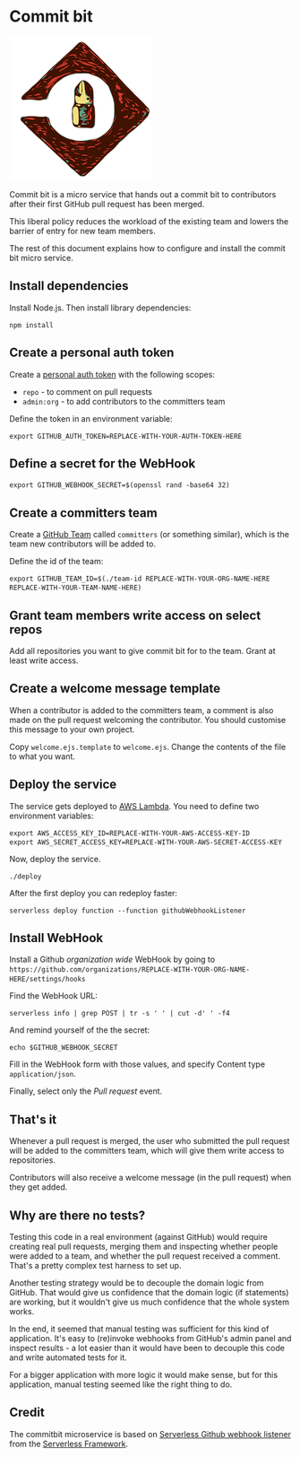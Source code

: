 # Commit bit

![commitbit](commitbit.png)

Commit bit is a micro service that hands out a commit bit to contributors
after their first GitHub pull request has been merged.

This liberal policy reduces the workload of the existing team and lowers the barrier
of entry for new team members.

The rest of this document explains how to configure and install the commit bit
micro service.

## Install dependencies

Install Node.js. Then install library dependencies:

    npm install

## Create a personal auth token

Create a [personal auth token](https://github.com/settings/tokens) with the
following scopes:

* `repo` - to comment on pull requests
* `admin:org` - to add contributors to the committers team

Define the token in an environment variable:

    export GITHUB_AUTH_TOKEN=REPLACE-WITH-YOUR-AUTH-TOKEN-HERE

## Define a secret for the WebHook

    export GITHUB_WEBHOOK_SECRET=$(openssl rand -base64 32)

## Create a committers team

Create a [GitHub Team](https://help.github.com/articles/organizing-members-into-teams/)
called `committers` (or something similar), which is the team new contributors will
be added to.

Define the id of the team:

    export GITHUB_TEAM_ID=$(./team-id REPLACE-WITH-YOUR-ORG-NAME-HERE REPLACE-WITH-YOUR-TEAM-NAME-HERE)

## Grant team members write access on select repos

Add all repositories you want to give commit bit for to the team. Grant at least write access.

## Create a welcome message template

When a contributor is added to the committers team, a comment is also made on the
pull request welcoming the contributor. You should customise this message to your
own project.

Copy `welcome.ejs.template` to `welcome.ejs`. Change the contents of the file to
what you want.

## Deploy the service

The service gets deployed to [AWS Lambda](https://aws.amazon.com/lambda).
You need to define two environment variables:

    export AWS_ACCESS_KEY_ID=REPLACE-WITH-YOUR-AWS-ACCESS-KEY-ID
    export AWS_SECRET_ACCESS_KEY=REPLACE-WITH-YOUR-AWS-SECRET-ACCESS-KEY

Now, deploy the service.

    ./deploy

After the first deploy you can redeploy faster:

    serverless deploy function --function githubWebhookListener

## Install WebHook

Install a Github *organization wide* WebHook by going to `https://github.com/organizations/REPLACE-WITH-YOUR-ORG-NAME-HERE/settings/hooks`

Find the WebHook URL:

    serverless info | grep POST | tr -s ' ' | cut -d' ' -f4

And remind yourself of the the secret:

    echo $GITHUB_WEBHOOK_SECRET

Fill in the WebHook form with those values, and specify Content type `application/json`.

Finally, select only the *Pull request* event.

## That's it

Whenever a pull request is merged, the user who submitted the pull request will
be added to the committers team, which will give them write access to repositories.

Contributors will also receive a welcome message (in the pull request) when they get
added.

## Why are there no tests?

Testing this code in a real environment (against GitHub) would require creating
real pull requests, merging them and inspecting whether people were added to a team,
and whether the pull request received a comment. That's a pretty complex test harness
to set up.

Another testing strategy would be to decouple the domain logic from GitHub.
That would give us confidence that the domain logic (if statements) are working,
but it wouldn't give us much confidence that the whole system works.

In the end, it seemed that manual testing was sufficient for this kind of application.
It's easy to (re)invoke webhooks from GitHub's admin panel and inspect results -
a lot easier than it would have been to decouple this code and write automated tests
for it.

For a bigger application with more logic it would make sense, but for this application,
manual testing seemed like the right thing to do.

## Credit

The commitbit microservice is based on [Serverless Github webhook listener](https://github.com/serverless/examples/tree/master/aws-node-github-webhook-listener)
from the [Serverless Framework](https://serverless.com/).
